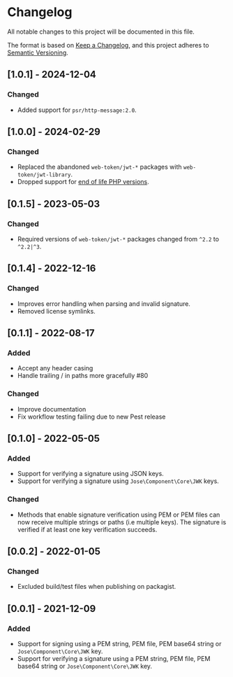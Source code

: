 # Changelog

All notable changes to this project will be documented in this file.

The format is based on [Keep a Changelog](https://keepachangelog.com/en/1.0.0/), and this project adheres
to [Semantic Versioning](https://semver.org/spec/v2.0.0.html).

## [1.0.1] - 2024-12-04

### Changed

- Added support for `psr/http-message:2.0`.

## [1.0.0] - 2024-02-29

### Changed

- Replaced the abandoned `web-token/jwt-*` packages with `web-token/jwt-library`.
- Dropped support for [end of life PHP versions](https://www.php.net/supported-versions.php).

## [0.1.5] - 2023-05-03

### Changed

- Required versions of `web-token/jwt-*` packages changed from `^2.2` to `^2.2|^3`.

## [0.1.4] - 2022-12-16

### Changed

- Improves error handling when parsing and invalid signature.
- Removed license symlinks.

## [0.1.1] - 2022-08-17

### Added

- Accept any header casing
- Handle trailing / in paths more gracefully #80

### Changed

- Improve documentation
- Fix workflow testing failing due to new Pest release

## [0.1.0] - 2022-05-05

### Added

- Support for verifying a signature using JSON keys.
- Support for verifying a signature using `Jose\Component\Core\JWK` keys.

### Changed

- Methods that enable signature verification using PEM or PEM files can now receive multiple strings or paths (i.e
  multiple keys). The signature is verified if at least one key verification succeeds.

## [0.0.2] - 2022-01-05

### Changed

- Excluded build/test files when publishing on packagist.

## [0.0.1] - 2021-12-09

### Added

- Support for signing using a PEM string, PEM file, PEM base64 string or `Jose\Component\Core\JWK` key.
- Support for verifying a signature using a PEM string, PEM file, PEM base64 string or `Jose\Component\Core\JWK` key.
